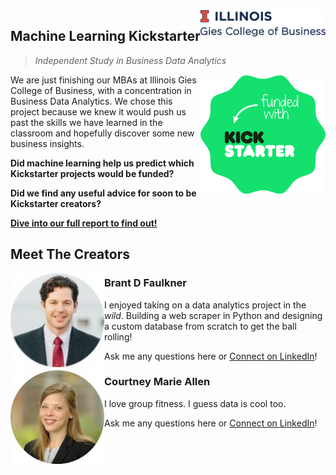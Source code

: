 
<img src="img/gies.png" align="right" width="200"/>

## Machine Learning Kickstarter
> _Independent Study in Business Data Analytics_

<img src="img/kickstarter.png" align="right" width="200"/>

We are just finishing our MBAs at Illinois Gies College of Business, with a concentration in Business Data Analytics. We chose this project because we knew it would push us past the skills we have learned in the classroom and hopefully discover some new business insights.

__Did machine learning help us predict which Kickstarter projects would be funded?__

__Did we find any useful advice for soon to be Kickstarter creators?__

__[Dive into our full report to find out!](https://brantdfaulkner.github.io/Machine_Learning_Kickstarter/)__



## Meet The Creators

<img src="img/brant.jpg" align="left" width="150"/>

### Brant D Faulkner


I enjoyed taking on a data analytics project in the _wild_. Building a web scraper in Python and designing a custom database from scratch to get the ball rolling!

Ask me any questions here or [Connect on LinkedIn](https://www.linkedin.com/in/brantdfaulkner/)!

<img src="img/courtney.jpg" align="left" width="150"/>

### Courtney Marie Allen

I love group fitness. I guess data is cool too.

Ask me any questions here or [Connect on LinkedIn](https://www.linkedin.com/in/courtneymarieallen/)!
